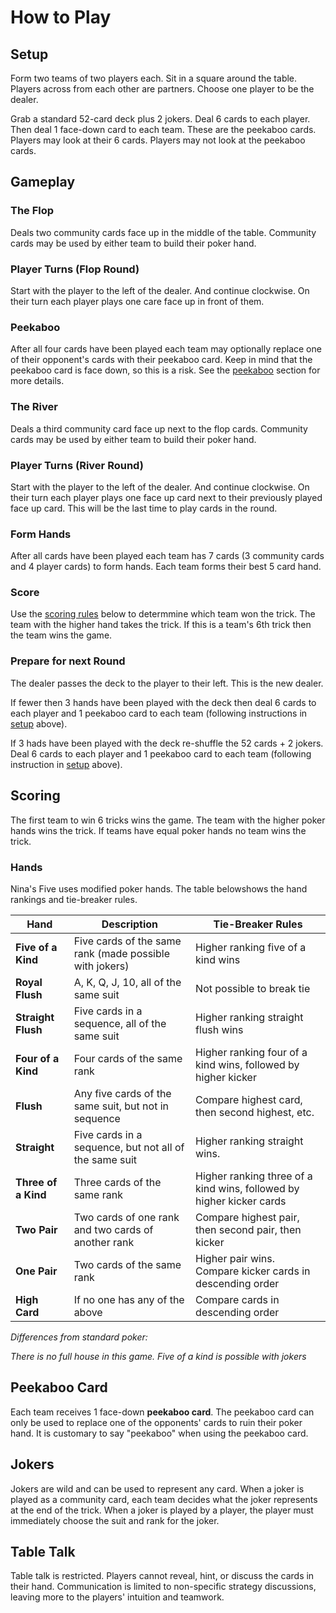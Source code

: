# How to Play

##  Setup 
Form two teams of two players each. Sit in a square around the table. Players across from each other are partners. Choose one player to be the dealer.

Grab a standard 52-card deck plus 2 jokers. Deal 6 cards to each player. Then deal 1 face-down card to each team. These are the peekaboo cards. Players may look at their 6 cards. Players may not look at the peekaboo cards.

## Gameplay

### The Flop
Deals two community cards face up in the middle of the table. Community cards may be used by either team to build their poker hand.

### Player Turns (Flop Round)
Start with the player to the left of the dealer. And continue clockwise. On their turn each player plays one care face up in front of them.

### Peekaboo
After all four cards have been played each team may optionally replace one of their opponent's cards with their peekaboo card. Keep in mind that the peekaboo card is face down, so this is a risk. See the [peekaboo](#peekaboo) section for more details.

### The River
Deals a third community card face up next to the flop cards. Community cards may be used by either team to build their poker hand.

### Player Turns (River Round)
Start with the player to the left of the dealer. And continue clockwise. On their turn each player plays one face up card next to their previously played face up card. This will be the last time to play cards in the round.

### Form Hands
After all cards have been played each team has 7 cards (3 community cards and 4 player cards) to form hands. Each team forms their best 5 card hand.

### Score
Use the [scoring rules](#scoring) below to determmine which team won the trick. The team with the higher hand takes the trick. If this is a team's 6th trick then the team wins the game.

### Prepare for next Round
The dealer passes the deck to the player to their left. This is the new dealer.

If fewer then 3 hands have been played with the deck then deal 6 cards to each player and 1 peekaboo card to each team (following instructions in [setup](#setup) above). 

If 3 hads have been played with the deck re-shuffle the 52 cards + 2 jokers. Deal 6 cards to each player and 1 peekaboo card to each team (following instruction in [setup](#setup) above).

## Scoring

The first team to win 6 tricks wins the game. The team with the higher poker hands wins the trick. If teams have equal poker hands no team wins the trick.

### Hands
Nina's Five uses modified poker hands. The table belowshows the hand rankings and tie-breaker rules.

| Hand | Description | Tie-Breaker Rules |
|------|-------------|-------------------|
| **Five of a Kind** | Five cards of the same rank (made possible with jokers) | Higher ranking five of a kind wins |
| **Royal Flush** | A, K, Q, J, 10, all of the same suit | Not possible to break tie |
| **Straight Flush** | Five cards in a sequence, all of the same suit | Higher ranking straight flush wins |
| **Four of a Kind** | Four cards of the same rank | Higher ranking four of a kind wins, followed by higher kicker |
| **Flush** | Any five cards of the same suit, but not in sequence | Compare highest card, then second highest, etc. |
| **Straight** | Five cards in a sequence, but not all of the same suit | Higher ranking straight wins. |
| **Three of a Kind** | Three cards of the same rank | Higher ranking three of a kind wins, followed by higher kicker cards |
| **Two Pair** | Two cards of one rank and two cards of another rank | Compare highest pair, then second pair, then kicker |
| **One Pair** | Two cards of the same rank | Higher pair wins. Compare kicker cards in descending order |
| **High Card** | If no one has any of the above | Compare cards in descending order |

*Differences from standard poker:*

*There is no full house in this game. Five of a kind is possible with jokers*

## Peekaboo Card
Each team receives 1 face-down **peekaboo card**. The peekaboo card can only be used to replace one of the opponents' cards to ruin their poker hand. It is customary to say "peekaboo" when using the peekaboo card.

## Jokers  
Jokers are wild and can be used to represent any card. When a joker is played as a community card, each team decides what the joker represents at the end of the trick. When a joker is played by a player, the player must immediately choose the suit and rank for the joker.


## Table Talk  
Table talk is restricted. Players cannot reveal, hint, or discuss the cards in their hand. Communication is limited to non-specific strategy discussions, leaving more to the players' intuition and teamwork.
